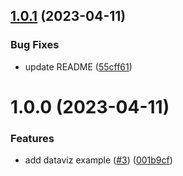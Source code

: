 ## [1.0.1](https://github.com/chewam/mozart/compare/v1.0.0...v1.0.1) (2023-04-11)


### Bug Fixes

* update README ([55cff61](https://github.com/chewam/mozart/commit/55cff6183879c652d545fac42cdc41117ef8f3ce))

# 1.0.0 (2023-04-11)


### Features

* add dataviz example ([#3](https://github.com/chewam/mozart/issues/3)) ([001b9cf](https://github.com/chewam/mozart/commit/001b9cf2e12cc8af40e2e13354323a66e0c75695))

